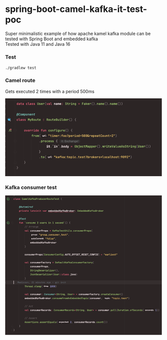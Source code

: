 # spring-boot-camel-kafka-it-test-poc
Super minimalistic example of how apache kamel kafka module can 
be tested with Spring Boot and embedded kafka  
Tested with Java 11 and Java 16

### Test
```
./gradlew test
```

### Camel route
Gets executed 2 times with a period 500ms

![alt text](img/route.png)


### Kafka consumer test
![alt text](img/test2.png)
